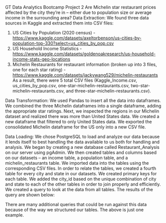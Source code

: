 GT Data Analytics Bootcamp Project 2
Are Michelin star restaurant prices affected by the city they’re in – either due to population size or average income in the surrounding area?
Data Extraction:
We found three data sources in Kaggle and extracted them into CSV files:
1.	US Cities by Population (2020 census) - https://www.kaggle.com/datasets/axeltorbenson/us-cities-by-population-top-330?select=us_cities_by_pop.csv
2.	US Household Income Statistics - https://www.kaggle.com/datasets/goldenoakresearch/us-household-income-stats-geo-locations
3.	Michelin Restaurants for restaurant information (broken up into 3 files, one for each star rating) - https://www.kaggle.com/datasets/jackywang529/michelin-restaurants
As a result, there were 5 total CSV files (Kaggle_Income.csv, us_cities_by_pop.csv, one-star-michelin-restaurants.csv, two-star-michelin-restaurants.csv, and three-star-michelin-restaurants.csv).


Data Transformation:
We used Pandas to insert all the data into dataframes. We combined the three Michelin dataframes into a single dataframe, adding the appropriate star ratings.
Next, we inspected the regions in our Michelin dataset and realized there was more than United States data. We created a new dataframe that filtered to only United States data. We exported the consolidated Michelin dataframe for the US only into a new CSV file.

Data Loading:
We chose PostgreSQL to load and analyze our data because it lends itself to best handling the data available to us both for handling and analysis.
We began by creating a new database called Restaurant_Analysis on our server using pgAdmin. We then created tables and columns based on our datasets – an income table, a population table, and a michelin_restaurants table. We imported data into the tables using the corresponding CSV files.
In order to relate the tables, we created a fourth table for every city and state in our datasets. We created primary keys for each table. We added the city_id based on the unique combination of city and state to each of the other tables in order to join properly and efficiently.
We created a query to look at the data from all tables. The results of the query are shown below:
 
There are many additional queries that could be run against this data because of the way we structured our tables. The above is just one example.